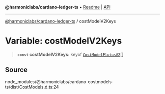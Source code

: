 **@harmoniclabs/cardano-ledger-ts** • [Readme](../Introduction.md) \| [API](../globals.md)

***

[@harmoniclabs/cardano-ledger-ts](../Introduction.md) / costModelV2Keys

# Variable: costModelV2Keys

> **`const`** **costModelV2Keys**: keyof [`CostModelPlutusV2`](../interfaces/CostModelPlutusV2.md)[]

## Source

node\_modules/@harmoniclabs/cardano-costmodels-ts/dist/CostModels.d.ts:24

